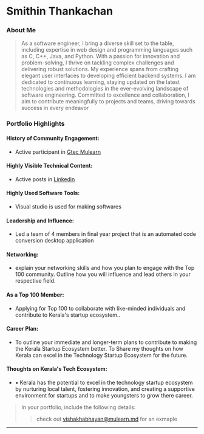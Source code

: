 # Smithin Thankachan 

### About Me

> As a software engineer, I bring a diverse skill set to the table, including expertise in web design and programming languages such as C, C++, Java, and Python. With a passion for innovation and problem-solving, I thrive on tackling complex challenges and delivering robust solutions. My experience spans from crafting elegant user interfaces to developing efficient backend systems. I am dedicated to continuous learning, staying updated on the latest technologies and methodologies in the ever-evolving landscape of software engineering. Committed to excellence and collaboration, I aim to contribute meaningfully to projects and teams, driving towards success in every endeavor


### Portfolio Highlights




#### History of Community Engagement:

-  Active participant in [Gtec Mulearn ](https://app.mulearn.org/profile/smithinthankachan@mulearn)

#### Highly Visible Technical Content:

- Active posts in [Linkedin](https://www.linkedin.com/in/smithin-thankachan-230168301)

#### Highly Used Software Tools:

- Visual studio is used for making softwares



#### Leadership and Influence:

- Led a  team of 4 members in final year project that is an automated code conversion desktop application 

#### Networking:

- explain your networking skills and how you plan to engage with the Top 100 community. Outline how you will influence and lead others in your respective field.

#### As a Top 100 Member:

- Applying for Top 100 to collaborate with like-minded individuals and contribute to Kerala's startup ecosystem..

#### Career Plan:

- To outline your immediate and longer-term plans to contribute to making the Kerala Startup Ecosystem better. To Share my thoughts on how Kerala can excel in the Technology Startup Ecosystem for the future.

#### Thoughts on Kerala's Tech Ecosystem:

- • Kerala has the potential to excel in the technology startup ecosystem by nurturing local talent, fostering innovation, and creating a supportive environment for startups and to make youngsters to grow there career.


> In your portfolio, include the following details:
>> check out [vishakhabhayan@mulearn.md](./profile/vishakhabhayan@mulearn.md) for an exmaple

---

